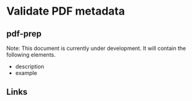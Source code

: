 # Validate PDF metadata

## pdf-prep

Note: This document is currently under development. It will contain the following elements.

- description
- example

## Links
